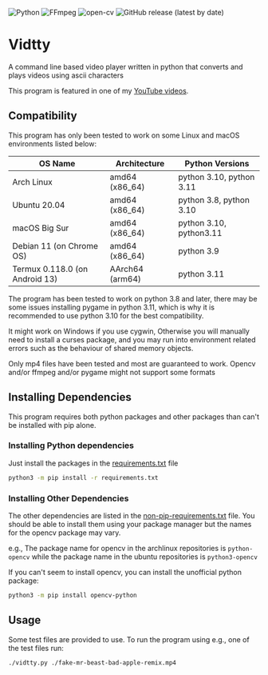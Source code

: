 ![Python](https://img.shields.io/badge/-Python-14354C?style=for-the-badge&logo=python&logoColor=FFD43B)
![FFmpeg](https://img.shields.io/badge/-FFmpeg-4d853a?style=for-the-badge&logo=ffmpeg)
![open-cv](https://img.shields.io/badge/-OpenCV-000000?style=for-the-badge&logo=opencv)
![GitHub release (latest by date)](https://img.shields.io/github/v/release/Revnoplex/vidtty?style=for-the-badge&logo=github)
# Vidtty
A command line based video player written in python that converts and plays videos using ascii characters

This program is featured in one of my [YouTube videos](https://www.youtube.com/watch?v=OSnveMc77ss).

## Compatibility
This program has only been tested to work on some Linux and macOS environments listed below:

| OS Name                        | Architecture   | Python Versions          |
|--------------------------------|----------------|--------------------------|
| Arch Linux                     | amd64 (x86_64) | python 3.10, python 3.11 |
| Ubuntu 20.04                   | amd64 (x86_64) | python 3.8, python 3.10  |
| macOS Big Sur                  | amd64 (x86_64) | python 3.10, python3.11  |
| Debian 11 (on Chrome OS)       | amd64 (x86_64) | python 3.9               |
| Termux 0.118.0 (on Android 13) | AArch64 (arm64)| python 3.11              |


The program has been tested to work on python 3.8 and later, there may be some issues installing pygame in python 3.11, which is why it is recommended to use python 3.10 for the best compatibility.

It might work on Windows if you use cygwin, Otherwise you will manually need to install a curses package, and you may run into environment related errors such as the behaviour of shared memory objects.

Only mp4 files have been tested and most are guaranteed to work. Opencv and/or ffmpeg and/or pygame might not support some formats


## Installing Dependencies
This program requires both python packages and other packages than can't be installed with pip alone.

### Installing Python dependencies
Just install the packages in the [requirements.txt](./requirements.txt) file
```sh
python3 -m pip install -r requirements.txt
```

### Installing Other Dependencies
The other dependencies are listed in the [non-pip-requirements.txt](./non-pip-requirements.txt) file. You should be able to install them using your package manager but the names for the opencv package may vary. 

e.g., The package name for opencv in the archlinux repositories is `python-opencv` while the package name in the ubuntu repositories is `python3-opencv`

If you can't seem to install opencv, you can install the unofficial python package:
```sh
python3 -m pip install opencv-python
```

## Usage
Some test files are provided to use. To run the program using e.g., one of the test files run:
```sh
./vidtty.py ./fake-mr-beast-bad-apple-remix.mp4
```


